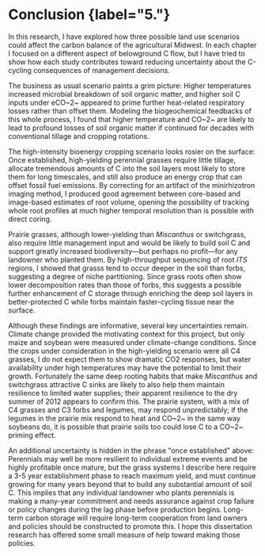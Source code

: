 
# Conclusion {label="&#53;."}

In this research, I have explored how three possible land use scenarios could affect the carbon balance of the agricultural Midwest. In each chapter I focused on a different aspect of belowground C flow, but I have tried to show how each study contributes toward reducing uncertainty about the C-cycling consequences of management decisions.

The business as usual scenario paints a grim picture: Higher temperatures increased microbial breakdown of soil organic matter, and higher soil C inputs under eCO~2~ appeared to prime further heat-related respiratory losses rather than offset them. Modeling the biogeochemical feedbacks of this whole process, I found that higher temperature and CO~2~ are likely to lead to profound losses of soil organic matter if continued for decades with conventional tillage and cropping rotations. 

The high-intensity bioenergy cropping scenario looks rosier on the surface: Once established, high-yielding perennial grasses require little tillage, allocate tremendous amounts of C into the soil layers most likely to store them for long timescales, and still also produce an energy crop that can offset fossil fuel emissions. By correcting for an artifact of the minirhizotron imaging method, I produced good agreement between core-based and image-based estimates of root volume, opening the possibility of tracking whole root profiles at much higher temporal resolution than is possible with direct coring.

Prairie grasses, although lower-yielding than *Miscanthus* or switchgrass, also require little management input and would be likely to build soil C and support greatly increased biodiversity—but perhaps no profit—for any landowner who planted them. By high-throughput sequencing of root *ITS* regions, I showed that grasss tend to occur deeper in the soil than forbs, suggesting a degree of niche partitioning. Since grass roots often show lower decomposition rates than those of forbs, this suggests a possible further enhancement of C storage through enriching the deep soil layers in better-protected C while forbs maintain faster-cycling tissue near the surface. 

Although these findings are informative, several key uncertainties remain. Climate change provided the motivating context for this project, but only maize and soybean were measured under climate-change conditions. Since the crops under consideration in the high-yielding scenario were all C4 grasses, I do not expect them to show dramatic CO2 responses, but water availability under high temperatures may have the potential to limit their growth. Fortunately the same deep rooting habits that make *Miscanthus* and switchgrass attractive C sinks are likely to also help them maintain resilience to limited water supplies; their apparent resilience to the dry summer of 2012 appears to confirm this. The prairie system, with a mix of C4 grasses and C3 forbs and legumes, may respond unpredictably; if the legumes in the prairie mix respond to heat and CO~2~ in the same way soybeans do, it is possible that prairie soils too could lose C to a CO~2~ priming effect.

An additional uncertainty is hidden in the phrase "once established" above: Perennials may well be more resilient to individual extreme events and be highly profitable once mature, but the grass systems I describe here require a 3-5 year establishment phase to reach maximum yield, and must continue growing for many years beyond that to build any substantial amount of soil C. This implies that any individual landowner who plants perennials is making a many-year commitment and needs assurance against crop failure or policy changes during the lag phase before production begins. Long-term carbon storage will require long-term cooperation from land owners and policies should be constructed to promote this. I hope this dissertation research has offered some small measure of help toward making those policies.

